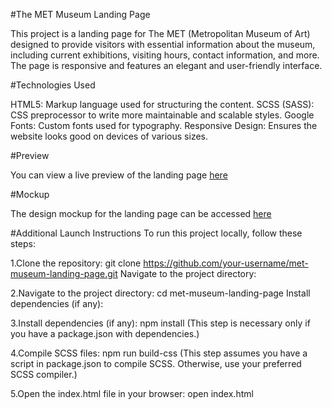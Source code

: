 #The MET Museum Landing Page

This project is a landing page for The MET (Metropolitan Museum of Art) designed to provide visitors with essential information about the museum, including current exhibitions, visiting hours, contact information, and more. The page is responsive and features an elegant and user-friendly interface.

#Technologies Used

HTML5: Markup language used for structuring the content.
SCSS (SASS): CSS preprocessor to write more maintainable and scalable styles.
Google Fonts: Custom fonts used for typography.
Responsive Design: Ensures the website looks good on devices of various sizes.

#Preview

You can view a live preview of the landing page [here](https://romano3git.github.io/met_landing_page/)

#Mockup

The design mockup for the landing page can be accessed [here](https://www.figma.com/design/lSR1m42L9YwzQwzzxKwHpw/THE-MET)

#Additional Launch Instructions
To run this project locally, follow these steps:

1.Clone the repository:
git clone https://github.com/your-username/met-museum-landing-page.git
Navigate to the project directory:

2.Navigate to the project directory:
cd met-museum-landing-page
Install dependencies (if any):

3.Install dependencies (if any):
npm install
(This step is necessary only if you have a package.json with dependencies.)

4.Compile SCSS files:
npm run build-css
(This step assumes you have a script in package.json to compile SCSS. Otherwise, use your preferred SCSS compiler.)

5.Open the index.html file in your browser:
open index.html


